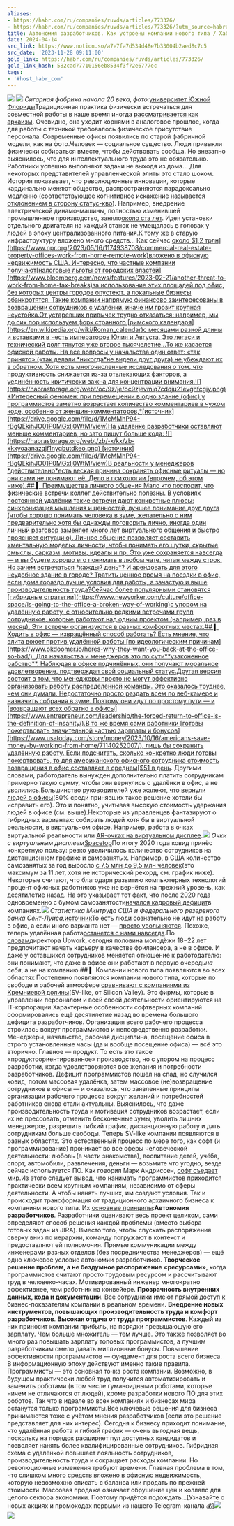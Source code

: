 ```yaml
---
aliases:
- https://habr.com/ru/companies/ruvds/articles/773326/
- https://habr.com/ru/companies/ruvds/articles/773326/?utm_source=habrahabr&utm_medium=rss&utm_campaign=773326
title: Автономия разработчиков. Как устроены компании нового типа / Хабр
date: 2024-04-14
src_link: https://www.notion.so/a7e7fa7d534d48e7b33004b2aed8c7c5
src_date: '2023-11-28 09:11:00'
gold_link: https://habr.com/ru/companies/ruvds/articles/773326/
gold_link_hash: 582cad77710156eb8534f3f72e6777ec
tags:
- '#host_habr_com'
---
```


![](https://habrastorage.org/r/w780q1/webt/pf/8i/bh/pf8ibhhwgqbxws8utuwnh6aqp48.jpeg)
![](https://habrastorage.org/webt/pf/8i/bh/pf8ibhhwgqbxws8utuwnh6aqp48.jpeg)
*Сигарная фабрика начала 20 века, фото:*[университет Южной Флориды](https://fcit.usf.edu/florida/photos/industry/cigar/0315.htm)Традиционная практика физически встречаться для совместной работы в наше время иногда
[рассматривается как архаизм](https://www.newyorker.com/culture/office-space/is-going-to-the-office-a-broken-way-of-working). Очевидно, она уходит корнями в аналоговое прошлое, когда для работы с техникой требовалось физическое присутствие персонала. Современные офисы появились по старой фабричной модели, как на фото.Человек — социальное существо. Люди привыкли физически собираться вместе, чтобы действовать сообща. Но внезапно выяснилось, что для интеллектуального труда это не обязательно. Работники успешно выполняют задачи не выходя из дома… Для некоторых представителей управленческой элиты это стало шоком.
История показывает, что революционные инновации, которые кардинально меняют общество, распространяются парадоксально медленно (соответствующее когнитивное искажение называется
[отклонением в сторону статус-кво](https://ru.wikipedia.org/wiki/%D0%9E%D1%82%D0%BA%D0%BB%D0%BE%D0%BD%D0%B5%D0%BD%D0%B8%D0%B5_%D0%B2_%D1%81%D1%82%D0%BE%D1%80%D0%BE%D0%BD%D1%83_%D1%81%D1%82%D0%B0%D1%82%D1%83%D1%81-%D0%BA%D0%B2%D0%BE)). Например, внедрение электрической динамо-машины, полностью изменившей промышленное производство, заняло[около ста лет](https://www.researchgate.net/publication/4724731_The_Dynamo_and_the_Computer_An_Historical_Perspective_On_the_Modern_Productivity_Paradox). Идея установки отдельного двигателя на каждый станок не умещалась в головах у людей в эпоху централизованного питания.К тому же в старую инфраструктуру вложено много средств… Как сейчас
[около $1,2 трлн](https://www.npr.org/2023/05/16/1174938708/commercial-real-estate-property-offices-work-from-home-remote-work)вложено в офисную недвижимость США. Интересно, что частные компании получают[налоговые льготы от городских властей](https://www.bloomberg.com/news/features/2023-02-21/another-threat-to-work-from-home-tax-breaks)за использование этих площадей под офис, без которых центры городов опустеют, а локальные бизнесы обанкротятся. Такие компании напрямую финансово заинтересованы в возвращении сотрудников с удалёнки, иначе им грозит крупная неустойка.От устаревших привычек трудно отказаться: например, мы до сих пор используем форк странного
[римского календаря](https://en.wikipedia.org/wiki/Roman_calendar)с месяцами разной длины и вставками в честь императоров Юлия и Августа. Это легаси и технический долг тянутся уже второе тысячелетие…То же касается офисной работы. На все вопросы у начальства один ответ: «так принято» («так делали
*никогда*не видели друг друга) не убеждают их в обратном. Хотя есть многочисленные исследования о том, что продуктивность снижается из-за отвлекающих факторов, а уединённость критически важна для концентрации внимания.![](https://habrastorage.org/webt/oc/9z/je/oc9zjevmiq7cddju21evghfcgiy.png)
*Интересный феномен: при перемещении в одно здание (офис) у программистов заметно возрастает количество комментариев в чужом коде, особенно от женщин-комментаторов,*[источник](https://drive.google.com/file/d/1McMMhP94-rBgQEkihJO01P0MGxIj0WtM/view)На удалёнке разработчики оставляют меньше комментариев, но зато пишут больше кода:
![](https://habrastorage.org/webt/zb/-x/kx/zb-xkxyoaanazqjf1nygbutdkeo.png)
[источник](https://drive.google.com/file/d/1McMMhP94-rBgQEkihJO01P0MGxIj0WtM/view)В реальности у менеджеров
*действительно*есть веская причина сохранять офисные ритуалы — но они сами не понимают её. Дело в психологии (впрочем, об этом ниже).## ▍ Преимущества личного общения
Мало кто поспорит, что физические встречи коллег действительно полезны. В условиях постоянной удалёнки такие встречи дают конкретные плюсы: синхронизация мышления и ценностей, лучшее понимание друг друга (чтобы хорошо понимать человека в зуме, желательно с ним предварительно хотя бы однажды поговорить лично, иногда один личный разговор заменяет много лет виртуального общения и быстро проясняет ситуацию). Личное общение позволяет составить «ментальную модель» личности, чтобы понимать его шутки, скрытые смыслы, сарказм, мотивы, идеалы и пр. Это уже сохраняется навсегда — и вы будете хорошо его понимать в любом чате, читая между строк.
Но зачем встречаться
*каждый день*? И арендовать для этого неудобное здание в городе? Тратить ценное время на поездки в офис, если дома гораздо лучше условия для работы, а зачастую и выше производительность труда?Сейчас более популярными становятся
[гибридные стратегии](https://www.newyorker.com/culture/office-space/is-going-to-the-office-a-broken-way-of-working)с упором на удалённую работу, с относительно редкими встречами групп сотрудников, которые работают над одним проектом (например, раз в месяц). Эти встречи организуются в разных комфортных местах.## ▍ Ходить в офис — извращённый способ работать?
Есть мнение, что элита воюет против удалённой работы
[по идеологическим причинам](https://www.okdoomer.io/heres-why-they-want-you-back-at-the-office-so-bad/). Для начальства и менеджеров это по сути**узаконенное рабство**. Наблюдая в офисе подчинённых, они получают моральное удовлетворение, подтверждая свой социальный статус.Другая версия состоит в том, что менеджеры просто не могут эффективно организовать работу распределённой команды. Это оказалось труднее, чем они думали. Недостаточно просто раздать всем по веб-камере и назначить собрания в зуме. Поэтому они идут по простому пути — и
[возвращают всех обратно в офисы](https://www.entrepreneur.com/leadership/the-forced-return-to-office-is-the-definition-of-insanity/).В то же время сами работники
[готовы пожертвовать значительной частью зарплаты и бонусов](https://www.usatoday.com/story/money/2023/10/16/americans-save-money-by-working-from-home/71140252007/), лишь бы сохранить удалённую работу. Если подсчитать, сколько конкретно люди готовы пожертвовать, то для американского офисного сотрудника стоимость возвращения в офис составляет в среднем[$51 в день](https://fortune.com/2023/10/11/return-to-office-costs-commuting-lunch/). Другими словами, работодатель вынужден дополнительно платить сотрудникам примерно такую сумму, чтобы они вернулись с удалёнки в офис, а не уволились.Большинство руководителей уже
[жалеют, что вернули людей в офисы](https://envoy.com/content/datareport/)(80% среди принявших такое решение хотели бы исправить его). Это и понятно, учитывая высокую стоимость удержания людей в офисе (см. выше).Некоторые из управленцев фантазируют о гибридных вариантах: собирать людей хотя бы в виртуальной реальности, в виртуальном офисе. Например, работа в очках виртуальной реальности или
[AR-очках на виртуальном дисплее](https://www.pcworld.com/article/1919392/spacetop-is-the-first-laptop-without-a-screen.html).![](https://habrastorage.org/getpro/habr/post_images/87b/3ec/a17/87b3eca17f9b23c96c975e2f620ed1a1.jpg)
*Очки с виртуальным дисплеем*[Spacetop](https://www.sightful.com/)По итогу 2020 года ковид принёс конкретную пользу: резко увеличилось количество сотрудников на дистанционном графике и самозанятых. Например, в США количество самозанятых за год выросло
[с 7,5 млн до 9,5 млн человек](https://www.wsj.com/articles/workers-quit-jobs-in-droves-to-become-their-own-bosses-11638199199)(это максимум за 11 лет, хотя не исторический рекорд, см. график ниже). Некоторые считают, что благодаря развитию компьютерных технологий процент офисных работников уже не вернётся на прежний уровень, как десятилетие назад. На это указывает тот факт, что после 2020 года одновременно с бумом самозанятости[начался кадровый дефицит](https://www.wsj.com/amp/articles/labor-shortage-missing-workers-jobs-pay-raises-economy-11634224519)в компаниях.![](https://habrastorage.org/webt/7k/at/xw/7katxwxywq0rgq2v9usjiukr3cy.png)
*Статистика Минтруда США и Федерального резервного банка Сент-Луиса,*[источник](https://www.wsj.com/articles/workers-quit-jobs-in-droves-to-become-their-own-bosses-11638199199)То есть люди сознательно не идут на работу в офис, а если иного варианта нет —
[просто увольняются](https://www.wsj.com/articles/where-u-s-workers-are-quitting-jobs-at-record-rates-11637836201). Похоже, теперь удалённая работа[останется с нами навсегда](https://www.investopedia.com/remote-work-is-here-to-stay-and-employers-arent-happy-about-it-7814388).По
[словам](https://www.wsj.com/articles/workers-quit-jobs-in-droves-to-become-their-own-bosses-11638199199)директора Upwork, сегодня половина молодёжи 18−22 лет предпочитают начать карьеру в качестве фрилансера, а не в офисе. И даже у оставшихся сотрудников меняется отношение к работодателю: они понимают, что даже в офисе они работают в первую очередь*на себя*, а не на компанию.## ▍ Компании нового типа появляются во всех областях
Постепенно появляются компании нового типа, которые по свободе и рабочей атмосфере
[сравнивают с компаниями из Кремниевой долины](https://blog.pragmaticengineer.com/what-silicon-valley-gets-right-on-software-engineers/)(SV-like, от Silicon Valley). Это фирмы, которые в управлении персоналом и всей своей деятельности ориентируются на IT-корпорации.Характерные особенности софтверных компаний сформировались ещё десятилетие назад во времена большого дефицита разработчиков. Организация всего рабочего процесса строилась вокруг программистов и непосредственно разработки. Менеджеры, начальство, рабочая дисциплина, посещение офиса в строго установленные часы (да и вообще посещение офиса) — всё это вторично. Главное — продукт. То есть это такое «продуктоориентированное» производство, но с упором на процесс разработки, когда удовлетворяются все желания и потребности разработчиков.
Дефицит программистов пошёл на спад, но случился ковид, потом массовая удалёнка, затем массовое (не)возвращение сотрудников в офисы — и оказалось, что заявленные принципы организации рабочего процесса вокруг желаний и потребностей работников снова стали актуальны. Выяснилось, что даже производительность труда и мотивация сотрудников возрастает, если их не прессовать, отменить бесконечные зумы, уволить лишних менеджеров, разрешить гибкий график, дистанционную работу и дать сотрудникам больше свободы. Теперь SV-like компании появляются в разных областях. Это естественный процесс по мере того, как софт (и программирование) проникает во все сферы человеческой деятельности: любовь (в части знакомства), воспитание детей, учёба, спорт, автомобили, развлечения, деньги — возьмите что угодно, везде сейчас используется ПО. Как говорил Марк Андриссен,
[софт съедает мир](https://a16z.com/why-software-is-eating-the-world/).Из этого следует вывод, что нанимать программистов приходится практически всем крупным компаниям, независимо от сферы деятельности. А чтобы нанять лучших, им создают условия. Так и происходит трансформация от традиционного архаичного бизнеса к компаниям нового типа. Их
[основные принципы](https://blog.pragmaticengineer.com/what-silicon-valley-gets-right-on-software-engineers/):**Автономия разработчиков**. Разработчики оценивают весь проект целиком, сами определяют способ решения каждой проблемы (вместо выбора готовых задач из JIRA). Вместо того, чтобы спускать распоряжения сверху вниз по иерархии, команду погружают в контекст и предоставляют ей полномочия.
Прямые коммуникации между инженерами разных отделов (без посредничества менеджеров) — ещё одно ключевое условие автономии разработчиков.
**Творческое решение проблем, а не бездумное распоряжение «ресурсами»**, когда программистов считают просто трудовым ресурсом и рассчитывают труд в человеко-часах. Мотивированный инженер многократно эффективнее, чем работник на конвейере.
**Прозрачность внутренних данных, кода и документации**. Все сотрудники имеют прямой доступ к бизнес-показателям компании в реальном времени.
**Внедрение новых инструментов, повышающих производительность труда и комфорт разработчиков**.
**Высокая отдача от труда программистов**. Каждый из них приносит компании прибыль, на порядки превышающую его зарплату. Чем больше множитель — тем лучше. Это также позволяет во много раз повышать зарплату топовых программистов, а лучшим разработчикам смело давать миллионные бонусы. Повышение эффективности программистов — фундамент для роста всего бизнеса. В информационную эпоху действуют именно такие правила.
Программисты — это основная точка роста компании. Возможно, в будущем практически любой труд получится автоматизировать и заменить роботами (в том числе гуманоидными роботами, которые ничем не отличаются от людей), кроме разработки нового ПО для этих роботов. Так что в идеале во всех компаниях и бизнесах мира останутся только программисты.Все ключевые решения для бизнеса принимаются тоже с учётом мнения разработчиков (если это решение представляет для них интерес).
Сегодня к бизнесу приходит понимание, что удалённая работа и гибкий график — очень выгодная вещь, поскольку на порядок расширяет пул доступных кандидатов и позволяет нанять более квалифицированные сотрудников. Гибридная схема с удалёнкой повышает лояльность сотрудников, производительность труда и сокращает расходы компании. Но революционные изменения требуют времени. Главная проблема в том, что
[слишком много средств вложено в офисную недвижимость](https://www.npr.org/2023/05/16/1174938708/commercial-real-estate-property-offices-work-from-home-remote-work), которую невозможно списать с баланса или продать по прежней стоимости. Массовая продажа означает обрушение цен и коллапс для целого сектора экономики. Поэтому придётся подождать…[Узнавайте о новых акциях и промокодах первыми из нашего Telegram-канала 💰]![](https://habrastorage.org/r/w780q1/webt/os/g2/ms/osg2msglmcba81cfkh0vl0nlnu4.jpeg)
![](https://habrastorage.org/webt/os/g2/ms/osg2msglmcba81cfkh0vl0nlnu4.jpeg)